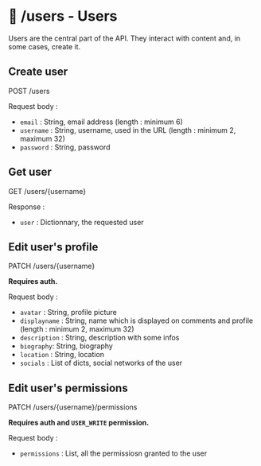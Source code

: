 # 👥 /users - Users

Users are the central part of the API. They interact with content and, in some cases, create it.

## Create user

POST /users

Request body :

- `email` : String, email address (length : minimum 6)
- `username` : String, username, used in the URL (length : minimum 2, maximum 32)
- `password` : String, password

## Get user

GET /users/{username}

Response :

- `user` : Dictionnary, the requested user

## Edit user's profile

PATCH /users/{username}

**Requires auth.**

Request body :

- `avatar` : String, profile picture
- `displayname` : String, name which is displayed on comments and profile (length : minimum 2, maximum 32)
- `description` : String, description with some infos
- `biography`: String, biography
- `location` : String, location
- `socials` : List of dicts, social networks of the user

## Edit user's permissions

PATCH /users/{username}/permissions

**Requires auth and `USER_WRITE` permission.**

Request body :

- `permissions` : List, all the permissiosn granted to the user
